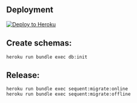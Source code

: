 
## Deployment

[![Deploy to Heroku](https://www.herokucdn.com/deploy/button.svg)](https://heroku.com/deploy?template=https://github.com/revskill10/es-sinatra)

## Create schemas:

```
heroku run bundle exec db:init
```

## Release:

```
heroku run bundle exec sequent:migrate:online
heroku run bundle exec sequent:migrate:offline
```